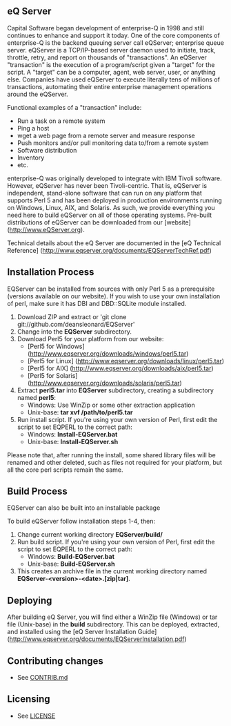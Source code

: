 ## eQ Server

Capital Software began development of enterprise-Q in 1998 and still continues to enhance and support it today.  One of the core components of enterprise-Q is the backend queuing server call eQServer; enterprise queue server.  eQServer is a TCP/IP-based server daemon used to initiate, track, throttle, retry, and report on thousands of "transactions".  An eQServer "transaction" is the execution of a program/script given a "target" for the script.  A "target" can be a computer, agent, web server, user, or anything else.  Companies have used eQServer to execute literally tens of millions of transactions, automating their entire enterprise management operations around the eQServer.

Functional examples of a "transaction" include:
* Run a task on a remote system
* Ping a host
* wget a web page from a remote server and measure response
* Push monitors and/or pull monitoring data to/from a remote system
* Software distribution
* Inventory
* etc.

enterprise-Q was originally developed to integrate with IBM Tivoli software.  However, eQServer has never been Tivoli-centric.  That is, eQServer is independent, stand-alone software that can run on any platform that supports Perl 5 and has been deployed in production environments running on Windows, Linux, AIX, and Solaris.  As such, we provide everything you need here to build eQServer on all of those operating systems.  Pre-built distributions of eQServer can be downloaded from our [website] (http://www.eQServer.org).  

Technical details about the eQ Server are documented in the [eQ Technical Reference] (http://www.eqserver.org/documents/EQServerTechRef.pdf)


## Installation Process

EQServer can be installed from sources with only Perl 5 as a prerequisite (versions available on our website).  If you wish to use your own installation of perl, make sure it has DBI and DBD::SQLite module installed.

1. Download ZIP and extract or 'git clone git://github.com/deansleonard/EQServer'
1. Change into the **EQServer** subdirectory.
1. Download Perl5 for your platform from our website:
	* [Perl5 for Windows] (http://www.eqserver.org/downloads/windows/perl5.tar)
	* [Perl5 for Linux] (http://www.eqserver.org/downloads/linux/perl5.tar)
	* [Perl5 for AIX] (http://www.eqserver.org/downloads/aix/perl5.tar)
	* [Perl5 for Solaris] (http://www.eqserver.org/downloads/solaris/perl5.tar)
1. Extract **perl5.tar** into **EQServer** subdirectory, creating a subdirectory named **perl5**:
	* Windows: Use WinZip or some other extraction application
	* Unix-base: **tar xvf /path/to/perl5.tar**
1. Run install script. If you're using your own version of Perl, first edit the script to set EQPERL to the correct path:
	* Windows: **Install-EQServer.bat**
	* Unix-base: **Install-EQServer.sh**

Please note that, after running the install, some shared library files will be renamed and other deleted, such as files not required for your platform, but all the core perl scripts remain the same.


## Build Process

EQServer can also be built into an installable package  

To build eQServer follow installation steps 1-4, then:

1. Change current working directory **EQServer/build/**
1. Run build script. If you're using your own version of Perl, first edit the script to set EQPERL to the correct path:
	* Windows: **Build-EQServer.bat**
	* Unix-base: **Build-EQServer.sh**
1. This creates an archive file in the current working directory named **EQServer-\<version\>-\<date\>.\[zip\|tar\]**.

## Deploying

After building eQ Server, you will find either a WinZip file (Windows) or tar file (Unix-base) in the **build** subdirectory.  This can be deployed, extracted, and installed using the [eQ Server Installation Guide] (http://www.eqserver.org/documents/EQServerInstallation.pdf)


## Contributing changes

* See [CONTRIB.md](CONTRIB.md)


## Licensing

* See [LICENSE](license/LICENSE)
